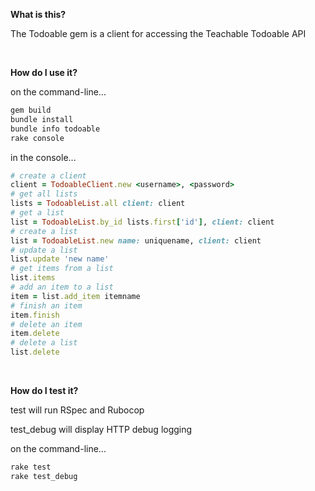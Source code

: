 **What is this?**

The Todoable gem is a client for accessing the Teachable Todoable API

<br/>

**How do I use it?**

on the command-line...
```bash
gem build
bundle install
bundle info todoable
rake console
```

in the console...
```ruby
# create a client
client = TodoableClient.new <username>, <password>
# get all lists
lists = TodoableList.all client: client
# get a list
list = TodoableList.by_id lists.first['id'], client: client
# create a list
list = TodoableList.new name: uniquename, client: client
# update a list
list.update 'new name'
# get items from a list
list.items
# add an item to a list
item = list.add_item itemname
# finish an item
item.finish
# delete an item
item.delete
# delete a list
list.delete
```

<br/>

**How do I test it?**

test will run RSpec and Rubocop

test_debug will display HTTP debug logging

on the command-line...
```bash
rake test
rake test_debug
```